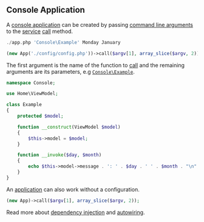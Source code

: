 ## Console Application
A [console application](https://github.com/mvc5/mvc5-application/blob/master/app.php) can be created by passing [command line arguments](http://php.net/manual/en/reserved.variables.argv.php) to the [service](https://github.com/mvc5/mvc5/blob/master/src/Service/Service.php) [call](https://github.com/mvc5/mvc5/blob/master/src/Resolver/Service.php#L22) method.
```php
./app.php 'Console\Example' Monday January
```
```php
(new App('./config/config.php'))->call($argv[1], array_slice($argv, 2));
```
The first argument is the name of the function to [call](https://github.com/mvc5/mvc5/blob/master/src/Resolver/Service.php#L22) and the remaining arguments are its parameters, e.g [<code>Console\Example</code>](https://github.com/mvc5/mvc5-application/blob/master/src/Console/Example.php).
```php
namespace Console;

use Home\ViewModel;

class Example
{
    protected $model;

    function __construct(ViewModel $model)
    {
        $this->model = $model;
    }

    function __invoke($day, $month)
    {
        echo $this->model->message . ': ' . $day . ' ' . $month . "\n";
    }
}
```
An [application](https://github.com/mvc5/mvc5/blob/master/src/App.php) can also work without a configuration. 
```php
(new App)->call($argv[1], array_slice($argv, 2));
```
Read more about <a href="#dependency-injection">dependency injection</a> and <a href="#autowiring">autowiring</a>.

